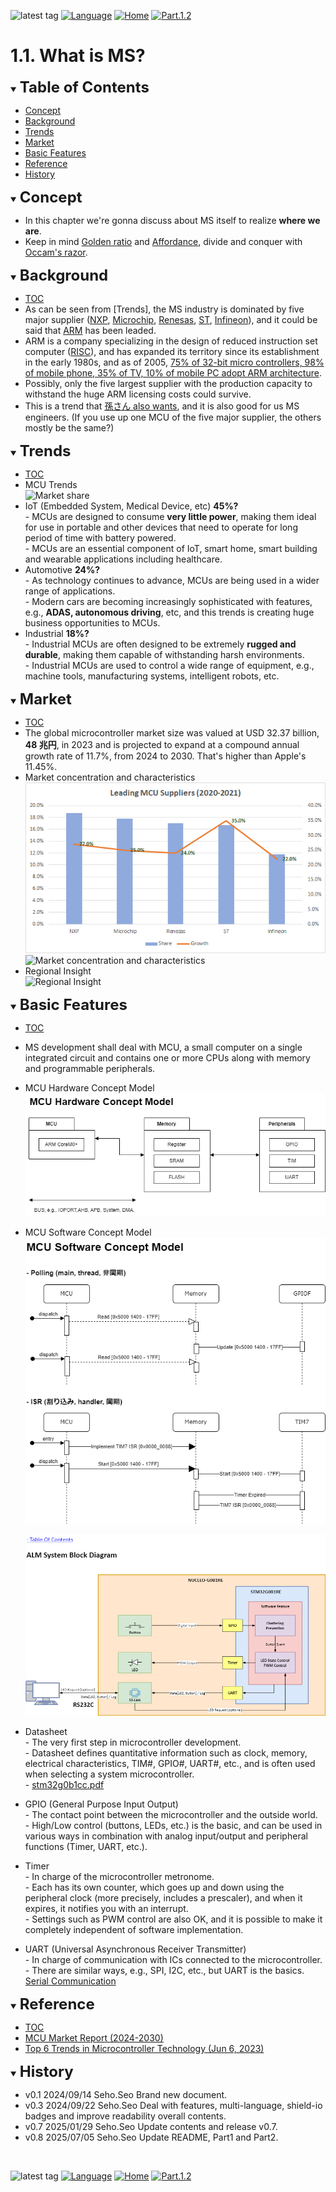 ![latest tag](https://img.shields.io/github/v/tag/gtuja/CSC_MS.svg?color=brightgreen)
[![Language](https://img.shields.io/badge/Language-%E6%97%A5%E6%9C%AC%E8%AA%9E-brightgreen)](https://github.com/gtuja/CSC_MS/blob/main/Part1/1.What%20is%20MS.md)
[![Home](https://img.shields.io/badge/Home-Readme-brightgreen)](https://github.com/gtuja/CSC_MS/blob/main/README_en.md)
[![Part.1.2](https://img.shields.io/badge/Next-Part.1.2-brightgreen)](https://github.com/gtuja/CSC_MS/blob/main/Part1/2.Hello%20MCU_en.md)

# 1.1. What is MS?

<div id="toc"></div>
<details open>
<summary><font size="5"><b>Table of Contents</b></font></summary>

- [Concept](#Concept)
- [Background](#Background)
- [Trends](#Trends)
- [Market](#Market)
- [Basic Features](#Basic_Features)
- [Reference](#Reference)
- [History](#history)

</details>

<div id="Concept"></div>
<details open>
<summary><font size="5"><b>Concept</b></font></summary>

- In this chapter we're gonna discuss about MS itself to realize **where we are**.
- Keep in mind [Golden ratio](https://en.m.wikipedia.org/wiki/Golden_ratio) and [Affordance](https://en.m.wikipedia.org/wiki/Affordance), divide and conquer with [Occam's razor](https://en.m.wikipedia.org/wiki/Occam%27s_razor). 

</details>

<div id="Background"></div>
<details open>
<summary><font size="5"><b>Background</b></font></summary>

- [TOC](#toc)
- As can be seen from [Trends], the MS industry is dominated by five major supplier ([NXP](https://www.nxp.com/), [Microchip](https://www.microchip.com/), [Renesas](https://www.renesas.com/), [ST](https://www.st.com/content/st_com/en.html), [Infineon](https://www.infineon.com/)), and it could be said that [ARM](https://www.arm) has been leaded.
- ARM is a company specializing in the design of reduced instruction set computer ([RISC](https://en.wikipedia.org/wiki/Reduced_instruction_set_computer)), and has expanded its territory since its establishment in the early 1980s, and as of 2005, [75% of 32-bit micro controllers, 98% of mobile phone, 35% of TV, 10% of mobile PC adopt ARM architecture](https://en.wikipedia.org/wiki/ARM_architecture_family).
- Possibly, only the five largest supplier with the production capacity to withstand the huge ARM licensing costs could survive.
- This is a trend that [孫さん also wants](https://group.softbank/news/press/20160718), and it is also good for us MS engineers. (If you use up one MCU of the five major supplier, the others mostly be the same?)

</details>

<div id="Trends"></div>
<details open>
<summary><font size="5"><b>Trends</b></font></summary>

- [TOC](#toc)
- MCU Trends<br>
![Market share](https://www.grandviewresearch.com/static/img/research/global-microcontroller-market.png)
- IoT (Embedded System, Medical Device, etc) **45%?**<br>
\- MCUs are designed to consume **very little power**, making them ideal for use in portable and other devices that need to operate for long period of time with battery powered.<br>
\- MCUs are an essential component of IoT, smart home, smart building and wearable applications including healthcare.<br>
- Automotive **24%?**<br>
\- As technology continues to advance, MCUs are being used in a wider range of applications.<br>
\- Modern cars are becoming increasingly sophisticated with features, e.g., **ADAS, autonomous driving**, etc, and this trends is creating huge business opportunities to MCUs.<br>
- Industrial **18%?**<br>
\- Industrial MCUs are often designed to be extremely **rugged and durable**, making them capable of withstanding harsh environments.<br>
\- Industrial MCUs are used to control a wide range of equipment, e.g., machine tools, manufacturing systems, intelligent robots, etc.

</details>

<div id="Market"></div>
<details open>
<summary><font size="5"><b>Market</b></font></summary>

- [TOC](#toc)
- The global microcontroller market size was valued at USD 32.37 billion, **48 兆円**, in 2023 and is projected to expand at a compound annual growth rate of 11.7%, from 2024 to 2030. That's higher than Apple's 11.45%.
- Market concentration and characteristics<br>
![Leading MCU suppliers(2021)](https://github.com/gtuja/CSC_MS/blob/main/Resources/README/Leading_MCU_Suppliers_2020_22021.png)<br>
![Market concentration and characteristics](https://www.grandviewresearch.com/static/img/research/microcontroller-market-concentration-characteristics.png)
- Regional Insight<br>
![Regional Insight](https://www.grandviewresearch.com/static/img/research/microcontroller-market-trends-by-region.png)

</details>

<div id="Basic_Features"></div>
<details open>
<summary><font size="5"><b>Basic Features</b></font></summary>

- [TOC](#toc)
- MS development shall deal with MCU, a small computer on a single integrated circuit and contains one or more CPUs along with memory and programmable peripherals.<br>
- MCU Hardware Concept Model<br>
![MCU Hardware Concept Model](https://github.com/gtuja/CSC_MS/blob/main/Resources/Part1/Part1_Diagrams-HCD.drawio.png)

- MCU Software Concept Model<br>
![MCU Software Concept Model](https://github.com/gtuja/CSC_MS/blob/main/Resources/Part1/Part1_Diagrams-SCD.drawio.png)

   ![System Block Diagram](https://github.com/gtuja/CSC_MS/blob/main/Resources/Part2/Part2_ALM_SystemBlockDiagram.drawio.png)
- Datasheet<br>
\- The very first step in microcontroller development.<br>
\- Datasheet defines quantitative information such as clock, memory, electrical characteristics, TIM#, GPIO#, UART#, etc., and is often used when selecting a system microcontroller.<br>
\- [stm32g0b1cc.pdf](https://www.st.com/resource/en/datasheet/stm32g0b1cc.pdf)
- GPIO (General Purpose Input Output)<br>
\- The contact point between the microcontroller and the outside world.<br>
\- High/Low control (buttons, LEDs, etc.) is the basic, and can be used in various ways in combination with analog input/output and peripheral functions (Timer, UART, etc.).<br>
- Timer <br>
\- In charge of the microcontroller metronome.<br>
\- Each has its own counter, which goes up and down using the peripheral clock (more precisely, includes a prescaler), and when it expires, it notifies you with an interrupt.<br>
\- Settings such as PWM control are also OK, and it is possible to make it completely independent of software implementation.<br>
- UART (Universal Asynchronous Receiver Transmitter)<br>
\- In charge of communication with ICs connected to the microcontroller.<br>
\- There are similar ways, e.g., SPI, I2C, etc., but UART is the basics.<br>
  [Serial Communication](https://www.totalphase.com/blog/2021/12/i2c-vs-spi-vs-uart-introduction-and-comparison-similarities-differences/?srsltid=AfmBOorxabHLaLWLD7eSKtZuOxeeQmf1R-1bZ_etgHm2KEdmV3_827ba)

</details>

<div id="Reference"></div>
<details open>
<summary><font size="5"><b>Reference</b></font></summary>

- [TOC](#toc)
- [MCU Market Report (2024-2030)](https://www.grandviewresearch.com/industry-analysis/microcontroller-market)
- [Top 6 Trends in Microcontroller Technology (Jun 6, 2023)](https://octopart.com/pulse/p/top-6-trends-microcontroller-technology)

</details>

<div id="history"></div>
<details open>
<summary><font size="5"><b>History</b></font></summary> 

- v0.1 2024/09/14 Seho.Seo Brand new document.
- v0.3 2024/09/22 Seho.Seo Deal with features, multi-language, shield-io badges and improve readability overall contents.
- v0.7 2025/01/29 Seho.Seo Update contents and release v0.7.
- v0.8 2025/07/05 Seho.Seo Update README, Part1 and Part2.
</details>
<br>

![latest tag](https://img.shields.io/github/v/tag/gtuja/CSC_MS.svg?color=brightgreen)
[![Language](https://img.shields.io/badge/Language-%E6%97%A5%E6%9C%AC%E8%AA%9E-brightgreen)](https://github.com/gtuja/CSC_MS/blob/main/Part1/1.What%20is%20MS.md)
[![Home](https://img.shields.io/badge/Home-Readme-brightgreen)](https://github.com/gtuja/CSC_MS/blob/main/README_en.md)
[![Part.1.2](https://img.shields.io/badge/Next-Part.1.2-brightgreen)](https://github.com/gtuja/CSC_MS/blob/main/Part1/2.Hello%20MCU_en.md)

